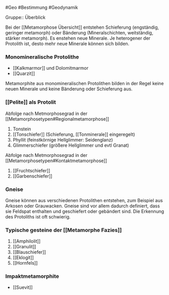 #Geo #Bestimmung #Geodynamik 

Gruppe:: Überblick

Bei der [[Metamorphose Übersicht]] entstehen Schieferung (engständig, geringer metamorph) oder Bänderung (Mineralschichten, weitständig, stärker metamorph). Es enstehen neue Minerale. Je heterogener der Protolith ist, desto mehr neue Minerale können sich bilden.

### Monomineralische Protolithe

- [[Kalkmarmor]] und Dolomitmarmor
- [[Quarzit]]

Metamorphite aus monomineralischen Protolithen bilden in der Regel keine neuen Minerale und keine Bänderung oder Schieferung aus.

### [[Pelite]] als Protolit

Abfolge nach Metmorphosegrad in der [[Metamorphosetypen#Regionalmetamorphose]]

1. Tonstein
2. [[Tonschiefer]] (Schieferung, [[Tonminerale]] eingeregelt)
3. Phyllit (feinstkörnige Hellglimmer: Seidenglanz)
4. Glimmerschiefer (größere Hellglimmer und evtl Granat)

Abfolge nach Metmorphosegrad in der [[Metamorphosetypen#Kontaktmetamorphose]]

1. [[Fruchtschiefer]]
2. [[Garbenschiefer]]

### Gneise

Gneise können aus verschiedenen Protolithen entstehen, zum Beispiel aus Arkosen oder Grauwacken. Gneise sind vor allem dadurch definiert, dass sie Feldspat enthalten und geschiefert oder gebändert sind. Die Erkennung des Protoliths ist oft schwierig.

### Typische gesteine der [[Metamorphe Fazies]]

1. [[Amphilolit]]
2. [[Granulit]]
3. [[Blauschiefer]]
4. [[Eklogit]]
5. [[Hornfels]]

### Impaktmetamorphite

- [[Suevit]]